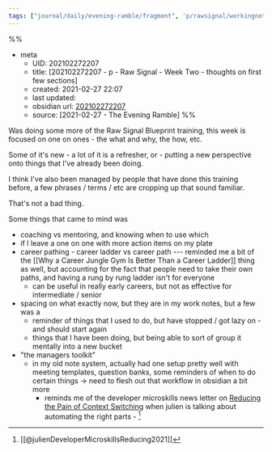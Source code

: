 ```yaml
---
tags: ["journal/daily/evening-ramble/fragment", 'p/rawsignal/workingnotes']
---
```

%%
- meta
	- UID: 202102272207
	- title: [202102272207 - p - Raw Signal - Week Two - thoughts on first few sections]
	- created: 2021-02-27 22:07
	- last updated: 
	- obsidian url:  [202102272207](obsidian://open?vault=not-a-robot&file=inbox%2F202102272207%20-%20p%20-%20Raw%20Signal%20-%20Week%20Two%20-%20thoughts%20on%20first%20few%20sections)
	- source: [2021-02-27 - The Evening Ramble]
%%

Was doing some more of the Raw Signal Blueprint training, this week is focused on one on ones - the what and why, the how, etc. 

Some of it's new - a lot of it is a refresher, or - putting a new perspective onto things that I've already been doing.

I think I've also been managed by people that have done this training before, a few phrases / terms / etc are cropping up that sound familiar. 

That's not a bad thing.

Some things that came to mind was 

- coaching vs mentoring, and knowing when to use which
- if I leave a one on one with more action items on my plate
- career pathing - career ladder vs career path --- reminded me a bit of the [[Why a Career Jungle Gym Is Better Than a Career Ladder]] thing as well, but accounting for the fact that people need to take their own paths, and having a rung by rung ladder isn't for everyone
	- can be useful in really early careers, but not as effective for intermediate / senior 
- spacing on what exactly now, but they are in my work notes, but a few was a
	- reminder of things that I used to do, but have stopped / got lazy on - and should start again
	- things that I have been doing, but being able to sort of group it mentally into a new bucket 
- "the managers toolkit" 
	- in my old note system, actually had one setup pretty well with meeting templates, question banks, some reminders of when to do certain things -> need to flesh out that workflow in obsidian a bit more
		- reminds me of the developer microskills news letter on [Reducing the Pain of Context Switching](https://ckarchive.com/b/5quvh7h2zvd4) when julien is talking about automating the right parts - [^julienDeveloperMicroskillsReducing2021]

[^julienDeveloperMicroskillsReducing2021]: [[@julienDeveloperMicroskillsReducing2021]]